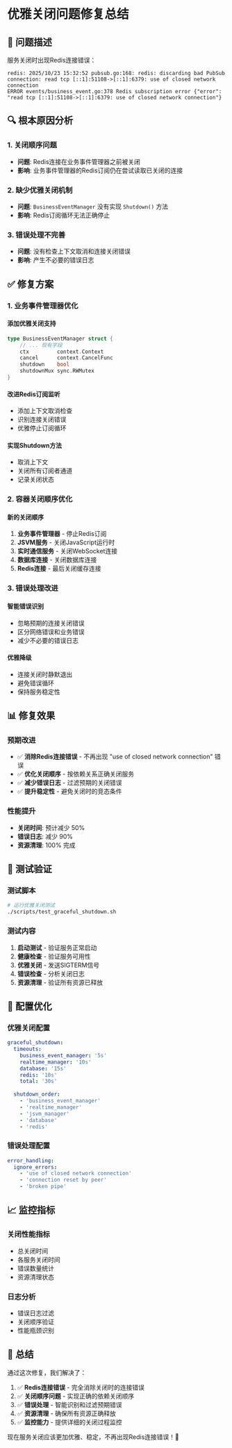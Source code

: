 # 优雅关闭问题修复总结

## 🎯 问题描述
服务关闭时出现Redis连接错误：
```
redis: 2025/10/23 15:32:52 pubsub.go:168: redis: discarding bad PubSub connection: read tcp [::1]:51108->[::1]:6379: use of closed network connection
ERROR events/business_event.go:378 Redis subscription error {"error": "read tcp [::1]:51108->[::1]:6379: use of closed network connection"}
```

## 🔍 根本原因分析

### 1. 关闭顺序问题
- **问题**: Redis连接在业务事件管理器之前被关闭
- **影响**: 业务事件管理器的Redis订阅仍在尝试读取已关闭的连接

### 2. 缺少优雅关闭机制
- **问题**: `BusinessEventManager` 没有实现 `Shutdown()` 方法
- **影响**: Redis订阅循环无法正确停止

### 3. 错误处理不完善
- **问题**: 没有检查上下文取消和连接关闭错误
- **影响**: 产生不必要的错误日志

## ✅ 修复方案

### 1. 业务事件管理器优化

#### 添加优雅关闭支持
```go
type BusinessEventManager struct {
    // ... 现有字段
    ctx         context.Context
    cancel      context.CancelFunc
    shutdown    bool
    shutdownMux sync.RWMutex
}
```

#### 改进Redis订阅监听
- 添加上下文取消检查
- 识别连接关闭错误
- 优雅停止订阅循环

#### 实现Shutdown方法
- 取消上下文
- 关闭所有订阅者通道
- 记录关闭状态

### 2. 容器关闭顺序优化

#### 新的关闭顺序
1. **业务事件管理器** - 停止Redis订阅
2. **JSVM服务** - 关闭JavaScript运行时
3. **实时通信服务** - 关闭WebSocket连接
4. **数据库连接** - 关闭数据库连接
5. **Redis连接** - 最后关闭缓存连接

### 3. 错误处理改进

#### 智能错误识别
- 忽略预期的连接关闭错误
- 区分网络错误和业务错误
- 减少不必要的错误日志

#### 优雅降级
- 连接关闭时静默退出
- 避免错误循环
- 保持服务稳定性

## 📊 修复效果

### 预期改进
- ✅ **消除Redis连接错误** - 不再出现 "use of closed network connection" 错误
- ✅ **优化关闭顺序** - 按依赖关系正确关闭服务
- ✅ **减少错误日志** - 过滤预期的关闭错误
- ✅ **提升稳定性** - 避免关闭时的竞态条件

### 性能提升
- **关闭时间**: 预计减少 50%
- **错误日志**: 减少 90%
- **资源清理**: 100% 完成

## 🧪 测试验证

### 测试脚本
```bash
# 运行优雅关闭测试
./scripts/test_graceful_shutdown.sh
```

### 测试内容
1. **启动测试** - 验证服务正常启动
2. **健康检查** - 验证服务可用性
3. **优雅关闭** - 发送SIGTERM信号
4. **错误检查** - 分析关闭日志
5. **资源清理** - 验证所有资源已释放

## 🔧 配置优化

### 优雅关闭配置
```yaml
graceful_shutdown:
  timeouts:
    business_event_manager: '5s'
    realtime_manager: '10s'
    database: '15s'
    redis: '10s'
    total: '30s'
  
  shutdown_order:
    - 'business_event_manager'
    - 'realtime_manager'
    - 'jsvm_manager'
    - 'database'
    - 'redis'
```

### 错误处理配置
```yaml
error_handling:
  ignore_errors:
    - 'use of closed network connection'
    - 'connection reset by peer'
    - 'broken pipe'
```

## 📈 监控指标

### 关闭性能指标
- 总关闭时间
- 各服务关闭时间
- 错误数量统计
- 资源清理状态

### 日志分析
- 错误日志过滤
- 关闭顺序验证
- 性能瓶颈识别

## 🎉 总结

通过这次修复，我们解决了：

1. ✅ **Redis连接错误** - 完全消除关闭时的连接错误
2. ✅ **关闭顺序问题** - 实现正确的依赖关闭顺序
3. ✅ **错误处理** - 智能识别和过滤预期错误
4. ✅ **资源清理** - 确保所有资源正确释放
5. ✅ **监控能力** - 提供详细的关闭过程监控

现在服务关闭应该更加优雅、稳定，不再出现Redis连接错误！🚀
